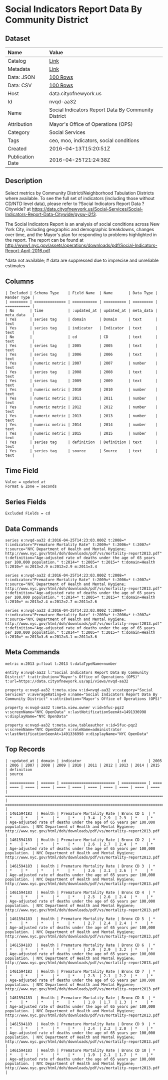 # Social Indicators Report Data By Community District

## Dataset

| Name | Value |
| :--- | :---- |
| Catalog | [Link](https://catalog.data.gov/dataset/social-indicators-report-data-by-community-district) |
| Metadata | [Link](https://data.cityofnewyork.us/api/views/nvqd-aa32) |
| Data: JSON | [100 Rows](https://data.cityofnewyork.us/api/views/nvqd-aa32/rows.json?max_rows=100) |
| Data: CSV | [100 Rows](https://data.cityofnewyork.us/api/views/nvqd-aa32/rows.csv?max_rows=100) |
| Host | data.cityofnewyork.us |
| Id | nvqd-aa32 |
| Name | Social Indicators Report Data By Community District |
| Attribution | Mayor's Office of Operations (OPS) |
| Category | Social Services |
| Tags | ceo, moo, indicators, social conditions |
| Created | 2016-04-13T15:20:51Z |
| Publication Date | 2016-04-25T21:24:38Z |

## Description

Select metrics by Community District/Neighborhood Tabulation Districts  where available. To see the full set of indicators (including those without CD/NTD level data), please refer to ?Social Indicators Report Data ? Citywide? at https://data.cityofnewyork.us/Social-Services/Social-Indicators-Report-Data-Citywide/gysw-j2f3.

The Social Indicators Report is an analysis of social conditions across New York City, including geographic and demographic breakdowns, changes over time, and the Mayor's plan for responding to problems highlighted in the report. The report can be found at http://www1.nyc.gov/assets/operations/downloads/pdf/Social-Indicators-Report-April-2016.pdf

*data not available; # data are suppressed due to imprecise and unreliable estimates

## Columns

```ls
| Included | Schema Type    | Field Name  | Name       | Data Type | Render Type |
| ======== | ============== | =========== | ========== | ========= | =========== |
| No       | time           | :updated_at | updated_at | meta_data | meta_data   |
| Yes      | series tag     | domain      | Domain     | text      | text        |
| Yes      | series tag     | indicator   | Indicator  | text      | text        |
| No       |                | cd          | CD         | text      | text        |
| Yes      | series tag     | 2005        | 2005       | text      | text        |
| Yes      | series tag     | 2006        | 2006       | text      | text        |
| Yes      | numeric metric | 2007        | 2007       | number    | text        |
| Yes      | series tag     | 2008        | 2008       | text      | text        |
| Yes      | series tag     | 2009        | 2009       | text      | text        |
| Yes      | numeric metric | 2010        | 2010       | number    | text        |
| Yes      | numeric metric | 2011        | 2011       | number    | text        |
| Yes      | numeric metric | 2012        | 2012       | number    | text        |
| Yes      | numeric metric | 2013        | 2013       | number    | text        |
| Yes      | numeric metric | 2014        | 2014       | number    | text        |
| Yes      | numeric metric | 2015        | 2015       | number    | text        |
| Yes      | series tag     | definition  | Definition | text      | text        |
| Yes      | series tag     | source      | Source     | text      | text        |
```

## Time Field

```ls
Value = updated_at
Format & Zone = seconds
```

## Series Fields

```ls
Excluded Fields = cd
```

## Data Commands

```ls
series e:nvqd-aa32 d:2016-04-25T14:23:03.000Z t:2008=* t:indicator="Premature Mortality Rate" t:2009=* t:2006=* t:2007=* t:source="NYC Department of Health and Mental Hygiene; http://www.nyc.gov/html/doh/downloads/pdf/vs/mortality-report2013.pdf" t:definition="Age-adjusted rate of deaths under the age of 65 years per 100,000 population." t:2014=* t:2005=* t:2015=* t:domain=Health t:2010=* m:2013=2.9 m:2012=2.9 m:2011=3.4

series e:nvqd-aa32 d:2016-04-25T14:23:03.000Z t:2008=* t:indicator="Premature Mortality Rate" t:2009=* t:2006=* t:2007=* t:source="NYC Department of Health and Mental Hygiene; http://www.nyc.gov/html/doh/downloads/pdf/vs/mortality-report2013.pdf" t:definition="Age-adjusted rate of deaths under the age of 65 years per 100,000 population." t:2014=* t:2005=* t:2015=* t:domain=Health t:2010=* m:2013=2.4 m:2012=2.7 m:2011=2.6

series e:nvqd-aa32 d:2016-04-25T14:23:03.000Z t:2008=* t:indicator="Premature Mortality Rate" t:2009=* t:2006=* t:2007=* t:source="NYC Department of Health and Mental Hygiene; http://www.nyc.gov/html/doh/downloads/pdf/vs/mortality-report2013.pdf" t:definition="Age-adjusted rate of deaths under the age of 65 years per 100,000 population." t:2014=* t:2005=* t:2015=* t:domain=Health t:2010=* m:2013=3.6 m:2012=3.1 m:2011=3.6
```

## Meta Commands

```ls
metric m:2013 p:float l:2013 t:dataTypeName=number

entity e:nvqd-aa32 l:"Social Indicators Report Data By Community District" t:attribution="Mayor's Office of Operations (OPS)" t:url=https://data.cityofnewyork.us/api/views/nvqd-aa32

property e:nvqd-aa32 t:meta.view v:id=nvqd-aa32 v:category="Social Services" v:averageRating=0 v:name="Social Indicators Report Data By Community District" v:attribution="Mayor's Office of Operations (OPS)"

property e:nvqd-aa32 t:meta.view.owner v:id=5fuc-pqz2 v:screenName="NYC OpenData" v:lastNotificationSeenAt=1491336998 v:displayName="NYC OpenData"

property e:nvqd-aa32 t:meta.view.tableauthor v:id=5fuc-pqz2 v:screenName="NYC OpenData" v:roleName=administrator v:lastNotificationSeenAt=1491336998 v:displayName="NYC OpenData"
```

## Top Records

```ls
| :updated_at | domain | indicator                | cd          | 2005 | 2006 | 2007 | 2008 | 2009 | 2010 | 2011 | 2012 | 2013 | 2014 | 2015 | definition                                                                    | source                                                                                                             | 
| =========== | ====== | ======================== | =========== | ==== | ==== | ==== | ==== | ==== | ==== | ==== | ==== | ==== | ==== | ==== | ============================================================================= | ================================================================================================================== | 
| 1461594183  | Health | Premature Mortality Rate | Bronx CD 1  | *    | *    | *    | *    | *    | *    | 3.4  | 2.9  | 2.9  | *    | *    | Age-adjusted rate of deaths under the age of 65 years per 100,000 population. | NYC Department of Health and Mental Hygiene; http://www.nyc.gov/html/doh/downloads/pdf/vs/mortality-report2013.pdf | 
| 1461594183  | Health | Premature Mortality Rate | Bronx CD 2  | *    | *    | *    | *    | *    | *    | 2.6  | 2.7  | 2.4  | *    | *    | Age-adjusted rate of deaths under the age of 65 years per 100,000 population. | NYC Department of Health and Mental Hygiene; http://www.nyc.gov/html/doh/downloads/pdf/vs/mortality-report2013.pdf | 
| 1461594183  | Health | Premature Mortality Rate | Bronx CD 3  | *    | *    | *    | *    | *    | *    | 3.6  | 3.1  | 3.6  | *    | *    | Age-adjusted rate of deaths under the age of 65 years per 100,000 population. | NYC Department of Health and Mental Hygiene; http://www.nyc.gov/html/doh/downloads/pdf/vs/mortality-report2013.pdf | 
| 1461594183  | Health | Premature Mortality Rate | Bronx CD 4  | *    | *    | *    | *    | *    | *    | 2.5  | 2.6  | 2.4  | *    | *    | Age-adjusted rate of deaths under the age of 65 years per 100,000 population. | NYC Department of Health and Mental Hygiene; http://www.nyc.gov/html/doh/downloads/pdf/vs/mortality-report2013.pdf | 
| 1461594183  | Health | Premature Mortality Rate | Bronx CD 5  | *    | *    | *    | *    | *    | *    | 2.7  | 2.4  | 2.4  | *    | *    | Age-adjusted rate of deaths under the age of 65 years per 100,000 population. | NYC Department of Health and Mental Hygiene; http://www.nyc.gov/html/doh/downloads/pdf/vs/mortality-report2013.pdf | 
| 1461594183  | Health | Premature Mortality Rate | Bronx CD 6  | *    | *    | *    | *    | *    | *    | 2.9  | 2.9  | 3.2  | *    | *    | Age-adjusted rate of deaths under the age of 65 years per 100,000 population. | NYC Department of Health and Mental Hygiene; http://www.nyc.gov/html/doh/downloads/pdf/vs/mortality-report2013.pdf | 
| 1461594183  | Health | Premature Mortality Rate | Bronx CD 7  | *    | *    | *    | *    | *    | *    | 2.3  | 2.1  | 2.2  | *    | *    | Age-adjusted rate of deaths under the age of 65 years per 100,000 population. | NYC Department of Health and Mental Hygiene; http://www.nyc.gov/html/doh/downloads/pdf/vs/mortality-report2013.pdf | 
| 1461594183  | Health | Premature Mortality Rate | Bronx CD 8  | *    | *    | *    | *    | *    | *    | 1.8  | 1.7  | 1.3  | *    | *    | Age-adjusted rate of deaths under the age of 65 years per 100,000 population. | NYC Department of Health and Mental Hygiene; http://www.nyc.gov/html/doh/downloads/pdf/vs/mortality-report2013.pdf | 
| 1461594183  | Health | Premature Mortality Rate | Bronx CD 9  | *    | *    | *    | *    | *    | *    | 2.4  | 2.2  | 2.0  | *    | *    | Age-adjusted rate of deaths under the age of 65 years per 100,000 population. | NYC Department of Health and Mental Hygiene; http://www.nyc.gov/html/doh/downloads/pdf/vs/mortality-report2013.pdf | 
| 1461594183  | Health | Premature Mortality Rate | Bronx CD 10 | *    | *    | *    | *    | *    | *    | 1.9  | 2.1  | 1.7  | *    | *    | Age-adjusted rate of deaths under the age of 65 years per 100,000 population. | NYC Department of Health and Mental Hygiene; http://www.nyc.gov/html/doh/downloads/pdf/vs/mortality-report2013.pdf | 
```
